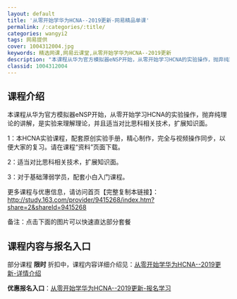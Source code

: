 ```yaml
---
layout: default
title: '从零开始学华为HCNA--2019更新-网易精品单课'
permalink: /:categories/:title/
categories: wangyi2
tags: 网易提供
cover: 1004312004.jpg
keywords: 精选网课,网易云课堂,从零开始学华为HCNA--2019更新
description: "本课程从华为官方模拟器eNSP开始，从零开始学习HCNA的实验操作，抛弃纯理论的讲解，是实验来理解理论，并且适当对比思科相关技术，扩展知识面。1：本HCNA实验课程，配套原创实验手册，精心制"
classid: 1004312004
---
```


## 课程介绍

本课程从华为官方模拟器eNSP开始，从零开始学习HCNA的实验操作，抛弃纯理论的讲解，是实验来理解理论，并且适当对比思科相关技术，扩展知识面。

1：本HCNA实验课程，配套原创实验手册，精心制作，完全与视频操作同步，以便大家的复习。请在课程“资料”页面下载。

2：适当对比思科相关技术，扩展知识面。

3：对于基础薄弱学员，配套小白入门课程。

更多课程与优惠信息，请访问首页【完整复制本链接】：
http://study.163.com/provider/9415268/index.htm?share=2&shareId=9415268

备注：点击下面的图片可以快速直达部分套餐

## 课程内容与报名入口

部分课程 **限时** 折扣中，课程内容详细介绍见：[从零开始学华为HCNA--2019更新-详情介绍](https://study.163.com/course/introduction/1004312004.htm?share=1&shareId=1025206652&utm_campaign=share&utm_medium=iphoneShare&utm_source=&utm_u=1025206652)

**优惠报名入口**：[从零开始学华为HCNA--2019更新-报名学习](https://study.163.com/course/introduction/1004312004.htm?share=1&shareId=1025206652&utm_campaign=share&utm_medium=iphoneShare&utm_source=&utm_u=1025206652)


